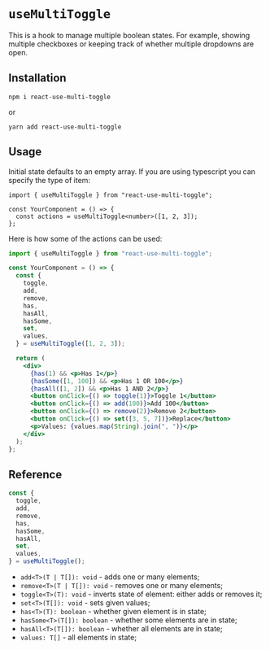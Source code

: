 # `useMultiToggle`

This is a hook to manage multiple boolean states. For example, showing multiple checkboxes or keeping track of whether multiple dropdowns are open.

## Installation

`npm i react-use-multi-toggle`

or

`yarn add react-use-multi-toggle`

## Usage

Initial state defaults to an empty array. If you are using typescript you can specify the type of item:

```tsx
import { useMultiToggle } from "react-use-multi-toggle";

const YourComponent = () => {
  const actions = useMultiToggle<number>([1, 2, 3]);
};
```

Here is how some of the actions can be used:

```jsx
import { useMultiToggle } from "react-use-multi-toggle";

const YourComponent = () => {
  const {
    toggle,
    add,
    remove,
    has,
    hasAll,
    hasSome,
    set,
    values,
  } = useMultiToggle([1, 2, 3]);

  return (
    <div>
      {has(1) && <p>Has 1</p>}
      {hasSome([1, 100]) && <p>Has 1 OR 100</p>}
      {hasAll([1, 2]) && <p>Has 1 AND 2</p>}
      <button onClick={() => toggle(1)}>Toggle 1</button>
      <button onClick={() => add(100)}>Add 100</button>
      <button onClick={() => remove(2)}>Remove 2</button>
      <button onClick={() => set([3, 5, 7])}>Replace</button>
      <p>Values: {values.map(String).join(", ")}</p>
    </div>
  );
};
```

## Reference

```js
const {
  toggle,
  add,
  remove,
  has,
  hasSome,
  hasAll,
  set,
  values,
} = useMultiToggle();
```

- `add<T>(T | T[]): void` - adds one or many elements;
- `remove<T>(T | T[]): void` - removes one or many elements;
- `toggle<T>(T): void` - inverts state of element: either adds or removes it;
- `set<T>(T[]): void` - sets given values;
- `has<T>(T): boolean` - whether given element is in state;
- `hasSome<T>(T[]): boolean` - whether some elements are in state;
- `hasAll<T>(T[]): boolean` - whether all elements are in state;
- `values: T[]` - all elements in state;
